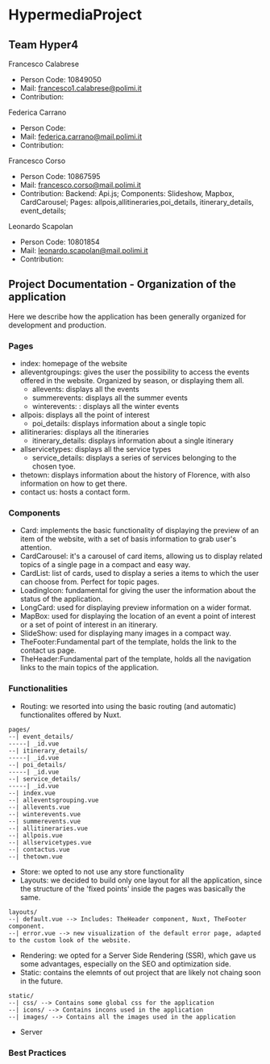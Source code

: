 # HypermediaProject

## Team Hyper4
Francesco Calabrese
 - Person Code: 10849050
 - Mail: francesco1.calabrese@polimi.it
 - Contribution:
 
Federica Carrano
 - Person Code: 
 - Mail: federica.carrano@mail.polimi.it
 - Contribution:
 
Francesco Corso
 - Person Code: 10867595
 - Mail: francesco.corso@mail.polimi.it
 - Contribution: Backend: Api.js; Components: Slideshow, Mapbox, CardCarousel; Pages: allpois,allitineraries,poi_details, itinerary_details, event_details;
 
Leonardo Scapolan
 - Person Code: 10801854
 - Mail: leonardo.scapolan@mail.polimi.it
 - Contribution:
 
## Project Documentation - Organization of the application
Here we describe how the application has been generally organized for development and production.
### Pages
- index: homepage of the website
- alleventgroupings: gives the user the possibility to access the events offered in the website. Organized by season, or displaying them all.
  - allevents: displays all the events
  - summerevents: displays all the summer events
  - winterevents: : displays all the winter events
- allpois: displays all the point of interest
  - poi_details: displays information about a single topic 
- allitineraries: displays all the itineraries
  - itinerary_details: displays information about a single itinerary
- allservicetypes: displays all the service types
  - service_details: displays a series of services belonging to the chosen tyoe.
- thetown: displays information about the history of Florence, with also information on how to get there.
- contact us: hosts a contact form.

### Components
- Card: implements the basic functionality of displaying the preview of an item of the website, with a set of basis information to grab user's attention.
- CardCarousel: it's a carousel of card items, allowing us to display related topics of a single page in a compact and easy way.
- CardList: list of cards, used to display a series a items to which the user can choose from. Perfect for topic pages.
- LoadingIcon: fundamental for giving the user the information about the status of the application.
- LongCard: used for displaying preview information on a wider format.
- MapBox: used for displaying the location of an event a point of interest or a set of point of interest in an itinerary.
- SlideShow: used for displaying many images in a compact way.
- TheFooter:Fundamental part of the template, holds the link to the contact us page.
- TheHeader:Fundamental part of the template, holds all the navigation links to the main topics of the application.
### Functionalities
- Routing: we resorted into using the basic routing (and automatic) functionalites offered by Nuxt. 
```
pages/
--| event_details/
-----| _id.vue
--| itinerary_details/
-----| _id.vue
--| poi_details/
-----| _id.vue
--| service_details/
-----| _id.vue
--| index.vue
--| alleventsgrouping.vue
--| allevents.vue
--| winterevents.vue
--| summerevents.vue
--| allitineraries.vue
--| allpois.vue
--| allservicetypes.vue
--| contactus.vue
--| thetown.vue
```
- Store: we opted to not use any store functionality
- Layouts: we decided to build only one layout for all the application, since the structure of the 'fixed points' inside the pages was basically the same. 
```
layouts/
--| default.vue --> Includes: TheHeader component, Nuxt, TheFooter component.
--| error.vue --> new visualization of the default error page, adapted to the custom look of the website.
```
- Rendering: we opted for a Server Side Rendering (SSR), which gave us some advantages, especially on the SEO and optimization side. 
- Static: contains the elemnts of out project that are likely not chaing soon in the future.
```
static/
--| css/ --> Contains some global css for the application
--| icons/ --> Contains incons used in the application
--| images/ --> Contains all the images used in the application
```
- Server
### Best Practices 

